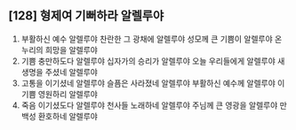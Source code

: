 ## [128] 형제여 기뻐하라 알렐루야

1) 부활하신 예수 알렐루야 찬란한 그 광채에 알렐루야 성모께 큰 기쁨이 알렐루야 온 누리의 희망을 알렐루야  
2) 기쁨 충만하도다 알렐루야 십자가의 승리가 알렐루야 오늘 우리들에게 알렐루야 새 생명을 주셨네 알렐루야  
3) 고통을 이기셨네 알렐루야 슬픔은 사라졌네 알렐루야 부활하신 예수께 알렐루야 이 기쁨 영원하리 알렐루야  
4) 죽음 이기셨도다 알렐루야 천사들 노래하네 알렐루야 주님께 큰 영광을 알렐루야 만백성 환호하네 알렐루야
